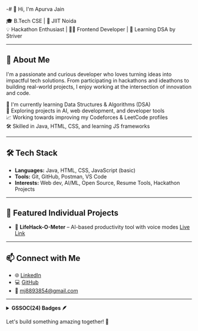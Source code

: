 -# 👋 Hi, I'm Apurva Jain

🎓 B.Tech CSE | 📍 JIIT Noida  
💡 Hackathon Enthusiast | 👨‍💻 Frontend Developer | 🌱 Learning DSA by Striver

---

## 🚀 About Me

I'm a passionate and curious developer who loves turning ideas into impactful tech solutions. From participating in hackathons and ideathons to building real-world projects, I enjoy working at the intersection of innovation and code.

💼 I'm currently learning Data Structures & Algorithms (DSA)  
🧠 Exploring projects in AI, web development, and developer tools  
📈 Working towards improving my Codeforces & LeetCode profiles  
🛠️ Skilled in Java, HTML, CSS, and learning JS frameworks

---

## 🛠️ Tech Stack

- **Languages:** Java, HTML, CSS, JavaScript (basic)
- **Tools:** Git, GitHub, Postman, VS Code  
- **Interests:** Web dev, AI/ML, Open Source, Resume Tools, Hackathon Projects

---

## 📌 Featured Individual Projects

- 🔹 **LifeHack-O-Meter** – AI-based productivity tool with voice modes [Live Link](https://apurva122.github.io/Hack-O-Meter/)  



---

## 📫 Connect with Me

- 🌐 [LinkedIn](https://www.linkedin.com/in/apurva-jain-9462a7330/)  
- 💻 [GitHub](https://github.com/APURVA122)  
- 📧 mj8893854@gmail.com

---
<details>	
 <summary><b>GSSOC(24) Badges 🪶</b></summary><br>
<div style='display:flex; align-items:center; gap: 10px;' align='center'>
  <img src="https://raw.githubusercontent.com/GSSoC24/Postman-Challenge/main/docs/assets/Postman%20White.png" width="100px" height="100px" />
  <img src="https://raw.githubusercontent.com/GSSoC24/Postman-Challenge/main/docs/assets/1.png" width="100px" height="100px" />
  <img src="https://raw.githubusercontent.com/GSSoC24/Postman-Challenge/main/docs/assets/2.png" width="100px" height="100px" />
</div>
</details>

Let's build something amazing together! 🌟

<!---
APURVA122/APURVA122 is a ✨ special ✨ repository because its `README.md` (this file) appears on your GitHub profile.
You can click the Preview link to take a look at your changes.
--->
